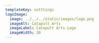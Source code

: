 ```yaml
---
templateKey: setttings
logoImage: 
  image: ../../../static/images/logo.png
  imageAlt: Catapult Arts
  imageLabel: Catapult Arts Logo
  imageWidth: 30
---
```


